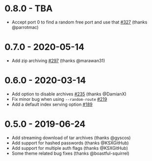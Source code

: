 # 0.8.0 - TBA
- Accept port 0 to find a random free port and use that [#327](https://github.com/svenstaro/miniserve/pull/327) (thanks @parrotmac)

# 0.7.0 - 2020-05-14
- Add zip archiving [#297](https://github.com/svenstaro/miniserve/pull/297) (thanks @marawan31)

# 0.6.0 - 2020-03-14
- Add option to disable archives [#235](https://github.com/svenstaro/miniserve/pull/235) (thanks @DamianX)
- Fix minor bug when using `--random-route` [#219](https://github.com/svenstaro/miniserve/pull/219)
- Add a default index serving option [#189](https://github.com/svenstaro/miniserve/pull/189)

# 0.5.0 - 2019-06-24
- Add streaming download of tar archives (thanks @gyscos)
- Add support for hashed passwords (thanks @KSXGitHub)
- Add support for multiple auth flags (thanks @KSXGitHub)
- Some theme related bug fixes (thanks @boastful-squirrel)
